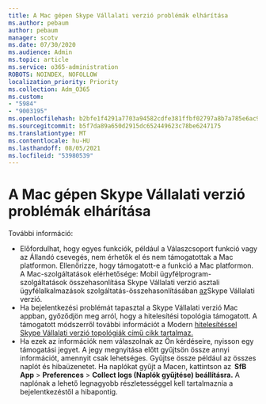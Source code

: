 ```yaml
---
title: A Mac gépen Skype Vállalati verzió problémák elhárítása
ms.author: pebaum
author: pebaum
manager: scotv
ms.date: 07/30/2020
ms.audience: Admin
ms.topic: article
ms.service: o365-administration
ROBOTS: NOINDEX, NOFOLLOW
localization_priority: Priority
ms.collection: Adm_O365
ms.custom:
- "5984"
- "9003195"
ms.openlocfilehash: b2bfe1f4291a7703a94582cdfe381ffbf02797a8b7a785e6ac9d74cf04290707
ms.sourcegitcommit: b5f7da89a650d2915dc652449623c78be6247175
ms.translationtype: MT
ms.contentlocale: hu-HU
ms.lasthandoff: 08/05/2021
ms.locfileid: "53980539"
---
```

# <a name="troubleshoot-issues-with-skype-for-business-on-mac"></a>A Mac gépen Skype Vállalati verzió problémák elhárítása

További információ: 

- Előfordulhat, hogy egyes funkciók, például a Válaszcsoport funkció vagy az Állandó csevegés, nem érhetők el és nem támogatottak a Mac platformon. Ellenőrizze, hogy támogatott-e a funkció a Mac platformon. A Mac-szolgáltatások elérhetősége: Mobil ügyfélprogram-szolgáltatások összehasonlítása Skype Vállalati verzió asztali ügyfélalkalmazások szolgáltatás-összehasonlításában [az](https://docs.microsoft.com/skypeforbusiness/plan-your-deployment/clients-and-devices/desktop-feature-comparison)Skype Vállalati verzió. [](https://technet.microsoft.com/library/Dn951412.aspx)
- Ha bejelentkezési problémát tapasztal a Skype Vállalati verzió Mac appban, győződjön meg arról, hogy a hitelesítési topológia támogatott. A támogatott módszerről további információt a Modern [hitelesítéssel Skype Vállalati verzió topológiák című cikk tartalmaz.](https://docs.microsoft.com/skypeforbusiness/plan-your-deployment/modern-authentication/topologies-supported)  
- Ha ezek az információk nem válaszolnak az Ön kérdéseire, nyisson egy támogatási jegyet. A jegy megnyitása előtt gyűjtsön össze annyi információt, amennyit csak lehetséges. Gyűjtse össze például az összes naplót és hibaüzenetet. Ha naplókat gyűjt a Macen, kattintson az  **SfB App**  >  **Preferences**  >  **Collect logs (Naplók gyűjtése) beállításra.**  A naplónak a lehető legnagyobb részletességgel kell tartalmaznia a bejelentkezéstől a hibapontig.